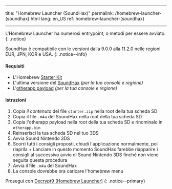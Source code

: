 * * *

title: "Homebrew Launcher (SoundHax)" permalink: /homebrew-launcher-(soundhax).html lang: en_US ref: homebrew-launcher-(soundhax)

* * *

L'Homebrew Launcher ha numerosi entrypoint, o metodi per essere avviato. {: .notice}

SoundHax è compatibile con le versioni dalla 9.0.0 alla 11.2.0 nelle regioni EUR, JPN, KOR e USA. {: .notice--info}

#### Requisiti

+ L'Homebrew [Starter Kit](http://smealum.github.io/ninjhax2/starter.zip)
+ L'ultima versione del [SoundHax](http://soundhax.com/) *(per la tua console e regione)*
+ L'[otherapp payload](https://smealum.github.io/3ds/#otherapp) *(per la tua console e regione)*

#### Istruzioni

  1. Copia *il contenuto* del file `starter.zip` nella root della tua scheda SD
  2. Copia il file `.m4a` del SoundHax nella root della tua scheda SD
  3. Copia l'otherapp payload nella root della tua scheda SD e rinominalo in `otherapp.bin`
  4. Reinserisci la tua scheda SD nel tuo 3DS
  5. Avvia Sound Nintendo 3DS
  6. Scorri tutti i consigli proposti, chiudi l'applicazione normalmente, poi riaprila 
    + Lanciare in questo momento SoundHax farebbe riapparire i consigli al successivo avvio di Sound Nintendo 3DS finché non viene seguita questa procedura
  7. Avvia il file `.m4a` del SoundHax
  8. La console dovrebbe ora caricare l'homebrew menu

Prosegui con [Decrypt9 (Homebrew Launcher)](decrypt9-(homebrew-launcher)) {: .notice--primary}